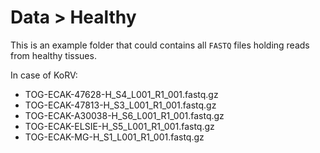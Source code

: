 # Data > Healthy #

This is an example folder that could contains all `FASTQ` files holding reads
from healthy tissues.

In case of KoRV:

* TOG-ECAK-47628-H_S4_L001_R1_001.fastq.gz
* TOG-ECAK-47813-H_S3_L001_R1_001.fastq.gz
* TOG-ECAK-A30038-H_S6_L001_R1_001.fastq.gz
* TOG-ECAK-ELSIE-H_S5_L001_R1_001.fastq.gz
* TOG-ECAK-MG-H_S1_L001_R1_001.fastq.gz
